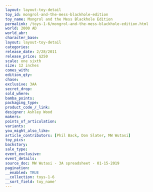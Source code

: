 ```yaml
---
layout: layout-toy-detail 
toy_id: mongrol-and-the-mess-blackhole-edition
toy_name: Mongrol and the Mess Blackhole Edition
permalink: /toys-1-6/mongrol-and-the-mess-blackhole-edition.html
world: 2000 AD
world_abr: 
character_base: 
layout: layout-toy-detail
categories: 
release_date: 2/28/2011
release_price: $250 
scale: one sixth
size: 12 inches
comes_with: 
edition_qty: 
chase: 
exclusive: 3AA
secret_drop: 
sold_where: 
bamba_points: 
packaging_type: 
product_code_/_link: 
designer: Ashley Wood
makers: 
points_of_articulation: 
variants: 
you_might_also_like: 
article_contributors: [Phil Back, Don Slater, MW Wutasi]
toy_pics: 
backstory: 
sale_type: 
event_exclusive: 
event_details: 
source_doc: MW Wutasi - 3A spreadsheet - 01-15-2019
pagination: 
__enabled: TRUE
__collection: toys-1-6
__sort_field: toy_name'
---
```

